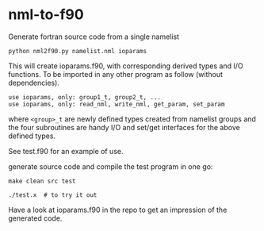 # nml-to-f90
Generate fortran source code from a single namelist

    python nml2f90.py namelist.nml ioparams

This will create ioparams.f90, with corresponding derived types and I/O functions.
To be imported in any other program as follow (without dependencies).

    use ioparams, only: group1_t, group2_t, ...
    use ioparams, only: read_nml, write_nml, get_param, set_param

where `<group>_t` are newly defined types created from namelist groups
and the four subroutines are handy I/O and set/get interfaces for the
above defined types.

See test.f90 for an example of use.

generate source code and compile the test program in one go:

    make clean src test

    ./test.x  # to try it out

Have a look at ioparams.f90 in the repo to get an impression of the generated code.
